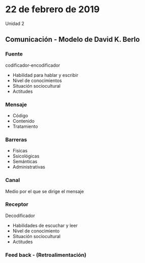 
# 22 de febrero de 2019

Unidad 2

## Comunicación - Modelo de David K. Berlo

### Fuente 

codificador-encodificador

* Habilidad para hablar y escribir
* Nivel de conocimientos
* Situación sociocultural
* Actitudes

### Mensaje

* Código
* Contenido
* Tratamiento

### Barreras

* Fisicas
* Ssicológicas
* Semánticas 
* Administrativas

### Canal

Medio por el que se dirige el mensaje

### Receptor
 
Decodificador

* Habilidades de escuchar y leer
* Nivel de conocimiento
* Situación sociocultural
* Actitudes

### Feed back - (Retroalimentación)
